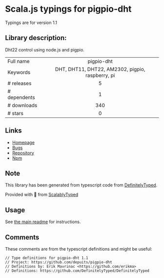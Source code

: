 
# Scala.js typings for pigpio-dht

Typings are for version 1.1

## Library description:
Dht22 control using node.js and pigpio.

|                    |                 |
| ------------------ | :-------------: |
| Full name          | pigpio-dht |
| Keywords           | DHT, DHT11, DHT22, AM2302, pigpio, raspberry, pi |
| # releases         | 5 |
| # dependents       | 1 |
| # downloads        | 340 |
| # stars            | 0 |

## Links
- [Homepage](https://github.com/depuits/pigpio-dht#readme)
- [Bugs](https://github.com/depuits/pigpio-dht/issues)
- [Repository](https://github.com/depuits/pigpio-dht)
- [Npm](https://www.npmjs.com/package/pigpio-dht)
    


## Note
This library has been generated from typescript code from [DefinitelyTyped](https://definitelytyped.org).

Provided with :purple_heart: from [ScalablyTyped](https://github.com/oyvindberg/ScalablyTyped)

## Usage
See [the main readme](../../readme.md) for instructions.

## Comments

These comments are from the typescript definitions and might be useful:
```
// Type definitions for pigpio-dht 1.1
// Project: https://github.com/depuits/pigpio-dht
// Definitions by: Erik Mavrinac <https://github.com/erikma>
// Definitions: https://github.com/DefinitelyTyped/DefinitelyTyped

```

